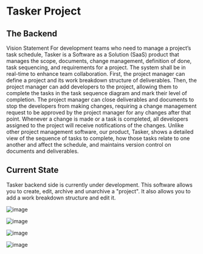 # Tasker Project

## The Backend

Vision Statement
For development teams who need to manage a project’s task schedule, Tasker is a Software as a Solution (SaaS) product that manages the scope, documents, change management, definition of done, task sequencing, and requirements for a project. The system shall be in real-time to enhance team collaboration. First, the project manager can define a project and its work breakdown structure of deliverables. Then, the project manager can add developers to the project, allowing them to complete the tasks in the task sequence diagram and mark their level of completion. The project manager can close deliverables and documents to stop the developers from making changes, requiring a change management request to be approved by the project manager for any changes after that point. Whenever a change is made or a task is completed, all developers assigned to the project will receive notifications of the changes. Unlike other project management software, our product, Tasker, shows a detailed view of the sequence of tasks to complete, how those tasks relate to one another and affect the schedule, and maintains version control on documents and deliverables.


## Current State

Tasker backend side is currently under development. This software allows you to create, edit, archive and unarchive a "project". It also allows you to add a work breakdown structure and edit it.


![image](https://user-images.githubusercontent.com/20319268/166624283-ffa696e3-4a5d-4b5f-9e9d-e597f71a90de.png)

![image](https://user-images.githubusercontent.com/20319268/166624337-b6fd2d22-6386-4201-a2f3-52ab93cac80a.png)

![image](https://user-images.githubusercontent.com/20319268/166624392-5270e910-ec49-415f-9706-cbd28a699aaf.png)

![image](https://user-images.githubusercontent.com/20319268/166624471-e687879e-11fc-4cd7-8b01-6b3053adb3f0.png)

